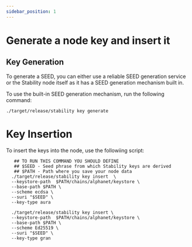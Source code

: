 ```yaml
---
sidebar_position: 1
---
```


# Generate a node key and insert it
  
## Key Generation
To generate a SEED, you can either use a reliable SEED generation service or the Stability node itself as it has a SEED generation mechanism built in. 

To use the built-in SEED generation mechanism, run the following command:
```
./target/release/stability key generate
```

# Key Insertion
To insert the keys into the node, use the followiing script:
```
   ## TO RUN THIS COMMAND YOU SHOULD DEFINE
   ## $SEED - Seed phrase from which Stability keys are derived
   ## $PATH - Path where you save your node data
  ./target/release/stability key insert  \
  --keystore-path  $PATH/chains/alphanet/keystore \
  --base-path $PATH \
  --scheme ecdsa \
  --suri "$SEED" \
  --key-type aura

  ./target/release/stability key insert \
  --keystore-path  $PATH/chains/alphanet/keystore \
  --base-path $PATH \
  --scheme Ed25519 \
  --suri "$SEED" \
  --key-type gran
```
